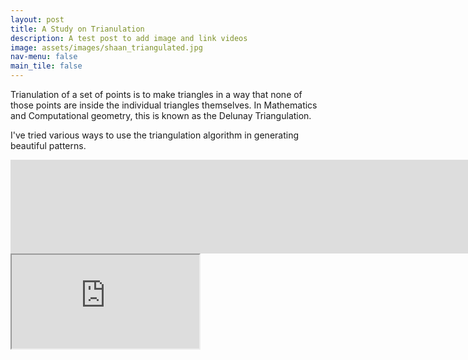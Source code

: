 ```yaml
---
layout: post
title: A Study on Trianulation
description: A test post to add image and link videos
image: assets/images/shaan_triangulated.jpg
nav-menu: false
main_tile: false
---
```

<script>
  function resizeIframe(obj) {
    obj.style.height = obj.contentWindow.document.documentElement.scrollHeight + 'px';
  }
</script>
<p>Trianulation of a set of points is to make triangles in a way that none of those points are inside the individual triangles themselves. In Mathematics and Computational geometry, this is known as the Delunay Triangulation.</p>
<p>I've tried various ways to use the triangulation algorithm in generating beautiful patterns.</p>
<style>
	*.adjustHeight{
		width: calc(100vh);
		height: auto;
	}
</style>
<iframe class ="adjustHeight" src="https://www.youtube.com/embed/fY4qkfjJo6A" frameborder="0" scrolling="no" onload="resizeIframe(this)" allow="accelerometer; autoplay; encrypted-media; gyroscope; picture-in-picture" allowfullscreen></iframe>

<iframe src="https://www.youtube.com/embed/fY4qkfjJo6A" alt="" data-position="center center" /></iframe>
